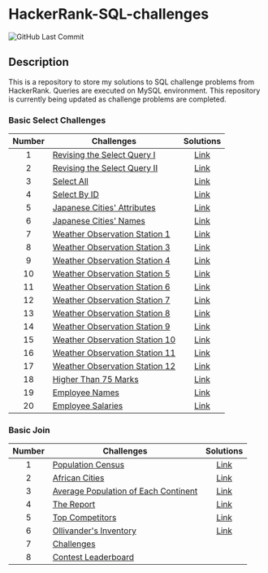 # HackerRank-SQL-challenges
![GitHub Last Commit](https://img.shields.io/github/last-commit/mh0805/HackerRank-SQL-Challenges)

## Description
This is a repository to store my solutions to SQL challenge problems from HackerRank. Queries are executed on MySQL environment.
This repository is currently being updated as challenge problems are completed.

### Basic Select Challenges

| Number | Challenges | Solutions |
|:------:|------------|:---------:|
| 1 | [Revising the Select Query I](https://www.hackerrank.com/challenges/revising-the-select-query/problem) | [Link](Basic%20Select/Revising%20the%20Select%20Query%201.sql)
| 2 | [Revising the Select Query II](https://www.hackerrank.com/challenges/revising-the-select-query-2/problem) | [Link](Basic%20Select/Revising%20the%20Select%20Query%202.sql)
| 3 | [Select All](https://www.hackerrank.com/challenges/select-all-sql/problem) | [Link](Basic%20Select/Select%20All.sql)
| 4 | [Select By ID](https://www.hackerrank.com/challenges/select-by-id/problem) | [Link](Basic%20Select/Select%20By%20ID.sql)
| 5 | [Japanese Cities' Attributes](https://www.hackerrank.com/challenges/japanese-cities-attributes/problem) | [Link](Basic%20Select/Japanese%20Cities'%20Attributes.sql)
| 6 | [Japanese Cities' Names](https://www.hackerrank.com/challenges/japanese-cities-name/problem) | [Link](Basic%20Select/Japanese%20Cities'%20Names.sql)
| 7 | [Weather Observation Station 1](https://www.hackerrank.com/challenges/weather-observation-station-1/problem) | [Link](Basic%20Select/Weather%20Observation%20Station%201.sql)
| 8 | [Weather Observation Station 3](https://www.hackerrank.com/challenges/weather-observation-station-3/problem) | [Link](Basic%20Select/Weather%20Observation%20Station%203.sql)
| 9 | [Weather Observation Station 4](https://www.hackerrank.com/challenges/weather-observation-station-4/problem) | [Link](Basic%20Select/Weather%20Observation%20Station%204.sql)
| 10| [Weather Observation Station 5](https://www.hackerrank.com/challenges/weather-observation-station-5/problem) | [Link](Basic%20Select/Weather%20Observation%20Station%205.sql)
| 11| [Weather Observation Station 6](https://www.hackerrank.com/challenges/weather-observation-station-6/problem) | [Link](Basic%20Select/Weather%20Observation%20Station%206.sql)
| 12| [Weather Observation Station 7](https://www.hackerrank.com/challenges/weather-observation-station-7/problem) | [Link](Basic%20Select/Weather%20Observation%20Station%207.sql)
| 13| [Weather Observation Station 8](https://www.hackerrank.com/challenges/weather-observation-station-8/problem) | [Link](Basic%20Select/Weather%20Observation%20Station%208.sql)
| 14| [Weather Observation Station 9](https://www.hackerrank.com/challenges/weather-observation-station-9/problem) | [Link](Basic%20Select/Weather%20Observation%20Station%209.sql)
| 15| [Weather Observation Station 10](https://www.hackerrank.com/challenges/weather-observation-station-10/problem) | [Link](Basic%20Select/Weather%20Observation%20Station%2010.sql)
| 16| [Weather Observation Station 11](https://www.hackerrank.com/challenges/weather-observation-station-11/problem) | [Link](Basic%20Select/Weather%20Observation%20Station%2011.sql)
| 17| [Weather Observation Station 12](https://www.hackerrank.com/challenges/weather-observation-station-12/problem) | [Link](Basic%20Select/Weather%20Observation%20Station%2012.sql)
| 18| [Higher Than 75 Marks](https://www.hackerrank.com/challenges/more-than-75-marks/problem) | [Link](Basic%20Select/Higher_Than_75_Marks.sql)
| 19| [Employee Names](https://www.hackerrank.com/challenges/name-of-employees/problem) | [Link](Basic%20Select/Employee_Names.sql)
| 20| [Employee Salaries](https://www.hackerrank.com/challenges/salary-of-employees/problem) | [Link](Basic%20Select/Employee_Salaries.sql)


### Basic Join

| Number | Challenges | Solutions |
|:------:|------------|:---------:|
| 1 | [Population Census](https://www.hackerrank.com/challenges/asian-population/problem) | [Link](Basic%20Join/Population_Census.sql) |
| 2 | [African Cities](https://www.hackerrank.com/challenges/african-cities/problem) | [Link](Basic%20Join/African_Cities.sql) |
| 3 | [Average Population of Each Continent](https://www.hackerrank.com/challenges/average-population-of-each-continent/problem) | [Link](Basic%20Join/Average_Population_of_Each_Continent.sql) |
| 4 | [The Report](https://www.hackerrank.com/challenges/the-report/submissions/code/94188063) | [Link](Basic%20Join/The_Report.sql) |
| 5 | [Top Competitors](https://www.hackerrank.com/challenges/full-score/problem) | [Link](Basic%20Join/Top_Competitors.sql) |
| 6 | [Ollivander's Inventory](https://www.hackerrank.com/challenges/harry-potter-and-wands/problem) | [Link](Basic%20Join/Olivander's_Inventory.sql) |
| 7 | [Challenges](https://www.hackerrank.com/challenges/challenges/problem) |  |
| 8 | [Contest Leaderboard](https://www.hackerrank.com/challenges/contest-leaderboard/problem) |  |
